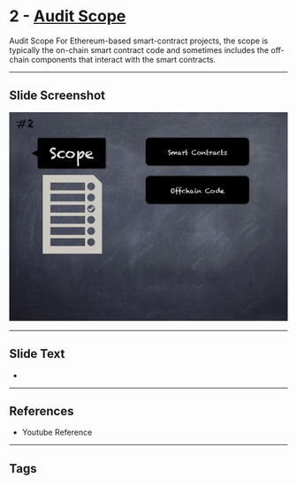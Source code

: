 
# 2 - [Audit Scope](./Audit%20Scope.md)

Audit Scope For Ethereum-based smart-contract projects, the scope is typically the on-chain smart contract code and sometimes includes the off-chain components that interact with the smart contracts.




___
## Slide Screenshot
![002.png](../../images/6.%20Audit%20Techniques%20and%20Tools%20101/002.png)
___
## Slide Text
- 
___
## References
- Youtube Reference
___
## Tags
